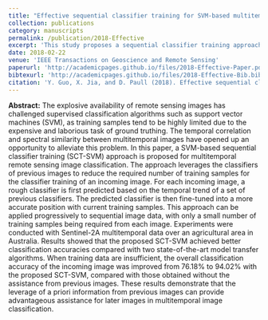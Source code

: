 ```yaml
---
title: "Effective sequential classifier training for SVM-based multitemporal remote sensing image classification"
collection: publications
category: manuscripts
permalink: /publication/2018-Effective
excerpt: 'This study proposes a sequential classifier training approach (SCT-SVM) for multitemporal remote sensing image classification, leveraging classifiers from previous images to reduce training sample requirements and improve accuracy, demonstrating its effectiveness on Sentinel-2A data over an Australian agricultural area.'
date: 2018-02-22
venue: 'IEEE Transactions on Geoscience and Remote Sensing'
paperurl: 'http://academicpages.github.io/files/2018-Effective-Paper.pdf'
bibtexurl: 'http://academicpages.github.io/files/2018-Effective-Bib.bib'
citation: 'Y. Guo, X. Jia, and D. Paull (2018). Effective sequential classifier training for SVM-based multitemporal remote sensing image classification. IEEE Transactions on Image Processing, 27(6), 3036–3048.'
---
```

**Abstract:** The explosive availability of remote sensing images has challenged supervised classification algorithms such as support vector machines (SVM), as training samples tend to be highly limited due to the expensive and laborious task of ground truthing. The temporal correlation and spectral similarity between multitemporal images have opened up an opportunity to alleviate this problem. In this paper, a SVM-based sequential classifier training (SCT-SVM) approach is proposed for multitemporal remote sensing image classification. The approach leverages the classifiers of previous images to reduce the required number of training samples for the classifier training of an incoming image. For each incoming image, a rough classifier is first predicted based on the temporal trend of a set of previous classifiers. The predicted classifier is then fine-tuned into a more accurate position with current training samples. This approach can be applied progressively to sequential image data, with only a small number of training samples being required from each image. Experiments were conducted with Sentinel-2A multitemporal data over an agricultural area in Australia. Results showed that the proposed SCT-SVM achieved better classification accuracies compared with two state-of-the-art model transfer algorithms. When training data are insufficient, the overall classification accuracy of the incoming image was improved from 76.18% to 94.02% with the proposed SCT-SVM, compared with those obtained without the assistance from previous images. These results demonstrate that the leverage of a priori information from previous images can provide advantageous assistance for later images in multitemporal image classification.
